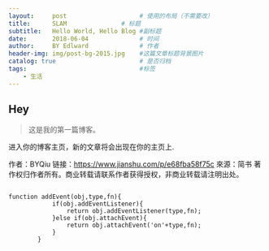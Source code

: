 ```yaml
---
layout:     post                    # 使用的布局（不需要改）
title:      SLAM               # 标题 
subtitle:   Hello World, Hello Blog #副标题
date:       2018-06-04              # 时间
author:     BY Edlward              # 作者
header-img: img/post-bg-2015.jpg    #这篇文章标题背景图片
catalog: true                       # 是否归档
tags:                               #标签
    - 生活
---
```


## Hey
>这是我的第一篇博客。

进入你的博客主页，新的文章将会出现在你的主页上.

作者：BYQiu
链接：https://www.jianshu.com/p/e68fba58f75c
來源：简书
著作权归作者所有。商业转载请联系作者获得授权，非商业转载请注明出处。
```

function addEvent(obj,type,fn){
            if(obj.addEventListener){
                return obj.addEventListener(type,fn);
            }else if(obj.attachEvent){
                return obj.attachEvent('on'+type,fn);
            }
        }
```
